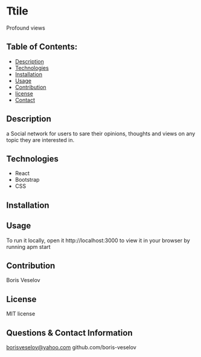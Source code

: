 # Ttile 

Profound views
  
## Table of Contents:
  
* [Description](#description)
* [Technologies](#technologies)
* [Installation](#installation)
* [Usage](#usage)
* [Contribution](#contribution)
* [license](#license)
* [Contact](#contact)

## Description

a Social network for users to sare their opinions, thoughts and views on any topic they are interested in.

## Technologies

* React
* Bootstrap
* CSS

## Installation

## Usage

To run it locally, open it http://localhost:3000 to view it in your browser by running apm start

## Contribution

Boris Veselov

## License
  
MIT license

## Questions & Contact Information

borisveselov@yahoo.com
github.com/boris-veselov
  